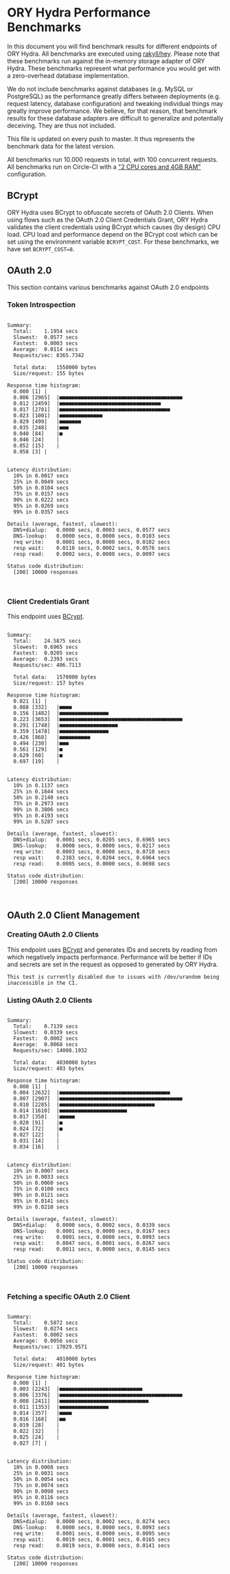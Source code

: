 # ORY Hydra Performance Benchmarks

In this document you will find benchmark results for different endpoints of ORY Hydra. All benchmarks are executed
using [rakyll/hey](https://github.com/rakyll/hey). Please note that these benchmarks run against the in-memory storage
adapter of ORY Hydra. These benchmarks represent what performance you would get with a zero-overhead database implementation.

We do not include benchmarks against databases (e.g. MySQL or PostgreSQL) as the performance greatly differs between
deployments (e.g. request latency, database configuration) and tweaking individual things may greatly improve performance.
We believe, for that reason, that benchmark results for these database adapters are difficult to generalize and potentially
deceiving. They are thus not included.

This file is updated on every push to master. It thus represents the benchmark data for the latest version.

All benchmarks run 10.000 requests in total, with 100 concurrent requests. All benchmarks run on Circle-CI with a
["2 CPU cores and 4GB RAM"](https://support.circleci.com/hc/en-us/articles/360000489307-Why-do-my-tests-take-longer-to-run-on-CircleCI-than-locally-)
configuration.

## BCrypt

ORY Hydra uses BCrypt to obfuscate secrets of OAuth 2.0 Clients. When using flows such as the OAuth 2.0 Client Credentials
Grant, ORY Hydra validates the client credentials using BCrypt which causes (by design) CPU load. CPU load and performance
depend on the BCrypt cost which can be set using the environment variable `BCRYPT_COST`. For these benchmarks,
we have set `BCRYPT_COST=8`.

## OAuth 2.0

This section contains various benchmarks against OAuth 2.0 endpoints

### Token Introspection

```

Summary:
  Total:	1.1954 secs
  Slowest:	0.0577 secs
  Fastest:	0.0003 secs
  Average:	0.0114 secs
  Requests/sec:	8365.7342
  
  Total data:	1550000 bytes
  Size/request:	155 bytes

Response time histogram:
  0.000 [1]	|
  0.006 [2965]	|■■■■■■■■■■■■■■■■■■■■■■■■■■■■■■■■■■■■■■■■
  0.012 [2459]	|■■■■■■■■■■■■■■■■■■■■■■■■■■■■■■■■■
  0.017 [2701]	|■■■■■■■■■■■■■■■■■■■■■■■■■■■■■■■■■■■■
  0.023 [1001]	|■■■■■■■■■■■■■■
  0.029 [499]	|■■■■■■■
  0.035 [248]	|■■■
  0.040 [84]	|■
  0.046 [24]	|
  0.052 [15]	|
  0.058 [3]	|


Latency distribution:
  10% in 0.0017 secs
  25% in 0.0049 secs
  50% in 0.0104 secs
  75% in 0.0157 secs
  90% in 0.0222 secs
  95% in 0.0269 secs
  99% in 0.0357 secs

Details (average, fastest, slowest):
  DNS+dialup:	0.0000 secs, 0.0003 secs, 0.0577 secs
  DNS-lookup:	0.0000 secs, 0.0000 secs, 0.0103 secs
  req write:	0.0001 secs, 0.0000 secs, 0.0102 secs
  resp wait:	0.0110 secs, 0.0002 secs, 0.0576 secs
  resp read:	0.0002 secs, 0.0000 secs, 0.0097 secs

Status code distribution:
  [200]	10000 responses



```

### Client Credentials Grant

This endpoint uses [BCrypt](#bcrypt).

```

Summary:
  Total:	24.5875 secs
  Slowest:	0.6965 secs
  Fastest:	0.0205 secs
  Average:	0.2393 secs
  Requests/sec:	406.7113
  
  Total data:	1570000 bytes
  Size/request:	157 bytes

Response time histogram:
  0.021 [1]	|
  0.088 [332]	|■■■■
  0.156 [1482]	|■■■■■■■■■■■■■■■■
  0.223 [3653]	|■■■■■■■■■■■■■■■■■■■■■■■■■■■■■■■■■■■■■■■■
  0.291 [1748]	|■■■■■■■■■■■■■■■■■■■
  0.359 [1478]	|■■■■■■■■■■■■■■■■
  0.426 [868]	|■■■■■■■■■■
  0.494 [230]	|■■■
  0.561 [129]	|■
  0.629 [60]	|■
  0.697 [19]	|


Latency distribution:
  10% in 0.1137 secs
  25% in 0.1844 secs
  50% in 0.2140 secs
  75% in 0.2973 secs
  90% in 0.3806 secs
  95% in 0.4193 secs
  99% in 0.5287 secs

Details (average, fastest, slowest):
  DNS+dialup:	0.0001 secs, 0.0205 secs, 0.6965 secs
  DNS-lookup:	0.0000 secs, 0.0000 secs, 0.0217 secs
  req write:	0.0003 secs, 0.0000 secs, 0.0710 secs
  resp wait:	0.2383 secs, 0.0204 secs, 0.6964 secs
  resp read:	0.0005 secs, 0.0000 secs, 0.0698 secs

Status code distribution:
  [200]	10000 responses



```

## OAuth 2.0 Client Management

### Creating OAuth 2.0 Clients

This endpoint uses [BCrypt](#bcrypt) and generates IDs and secrets by reading from  which negatively impacts
performance. Performance will be better if IDs and secrets are set in the request as opposed to generated by ORY Hydra.

```
This test is currently disabled due to issues with /dev/urandom being inaccessible in the CI.
```

### Listing OAuth 2.0 Clients

```

Summary:
  Total:	0.7139 secs
  Slowest:	0.0339 secs
  Fastest:	0.0002 secs
  Average:	0.0068 secs
  Requests/sec:	14008.1932
  
  Total data:	4030000 bytes
  Size/request:	403 bytes

Response time histogram:
  0.000 [1]	|
  0.004 [2632]	|■■■■■■■■■■■■■■■■■■■■■■■■■■■■■■■■■■■■
  0.007 [2907]	|■■■■■■■■■■■■■■■■■■■■■■■■■■■■■■■■■■■■■■■■
  0.010 [2285]	|■■■■■■■■■■■■■■■■■■■■■■■■■■■■■■■
  0.014 [1610]	|■■■■■■■■■■■■■■■■■■■■■■
  0.017 [350]	|■■■■■
  0.020 [91]	|■
  0.024 [72]	|■
  0.027 [22]	|
  0.031 [14]	|
  0.034 [16]	|


Latency distribution:
  10% in 0.0007 secs
  25% in 0.0033 secs
  50% in 0.0060 secs
  75% in 0.0100 secs
  90% in 0.0121 secs
  95% in 0.0141 secs
  99% in 0.0210 secs

Details (average, fastest, slowest):
  DNS+dialup:	0.0000 secs, 0.0002 secs, 0.0339 secs
  DNS-lookup:	0.0001 secs, 0.0000 secs, 0.0167 secs
  req write:	0.0001 secs, 0.0000 secs, 0.0093 secs
  resp wait:	0.0047 secs, 0.0001 secs, 0.0267 secs
  resp read:	0.0011 secs, 0.0000 secs, 0.0145 secs

Status code distribution:
  [200]	10000 responses



```

### Fetching a specific OAuth 2.0 Client

```

Summary:
  Total:	0.5872 secs
  Slowest:	0.0274 secs
  Fastest:	0.0002 secs
  Average:	0.0056 secs
  Requests/sec:	17029.9571
  
  Total data:	4010000 bytes
  Size/request:	401 bytes

Response time histogram:
  0.000 [1]	|
  0.003 [2243]	|■■■■■■■■■■■■■■■■■■■■■■■■■■■
  0.006 [3376]	|■■■■■■■■■■■■■■■■■■■■■■■■■■■■■■■■■■■■■■■■
  0.008 [2411]	|■■■■■■■■■■■■■■■■■■■■■■■■■■■■■
  0.011 [1353]	|■■■■■■■■■■■■■■■■
  0.014 [357]	|■■■■
  0.016 [168]	|■■
  0.019 [28]	|
  0.022 [32]	|
  0.025 [24]	|
  0.027 [7]	|


Latency distribution:
  10% in 0.0008 secs
  25% in 0.0031 secs
  50% in 0.0054 secs
  75% in 0.0074 secs
  90% in 0.0098 secs
  95% in 0.0116 secs
  99% in 0.0160 secs

Details (average, fastest, slowest):
  DNS+dialup:	0.0000 secs, 0.0002 secs, 0.0274 secs
  DNS-lookup:	0.0000 secs, 0.0000 secs, 0.0093 secs
  req write:	0.0001 secs, 0.0000 secs, 0.0095 secs
  resp wait:	0.0019 secs, 0.0001 secs, 0.0165 secs
  resp read:	0.0019 secs, 0.0000 secs, 0.0141 secs

Status code distribution:
  [200]	10000 responses



```
